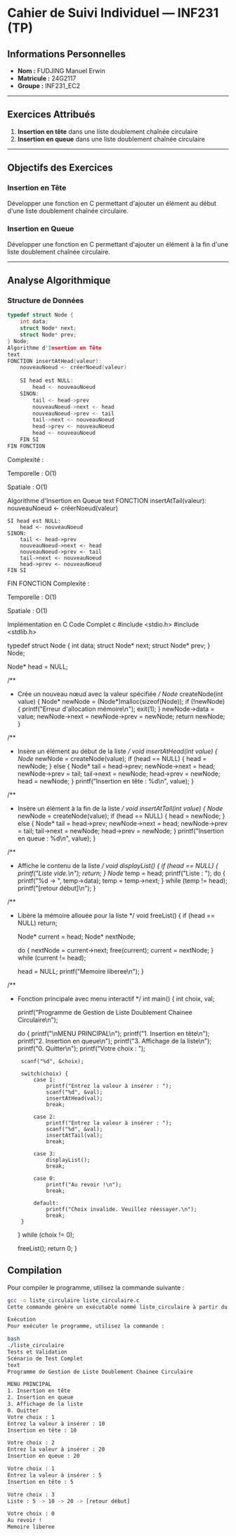 # Cahier de Suivi Individuel — INF231 (TP)

## Informations Personnelles
- **Nom :** FUDJING Manuel Erwin
- **Matricule :** 24G2117  
- **Groupe :** INF231_EC2

---

## Exercices Attribués
1. **Insertion en tête** dans une liste doublement chaînée circulaire
2. **Insertion en queue** dans une liste doublement chaînée circulaire

---

## Objectifs des Exercices

### Insertion en Tête
Développer une fonction en C permettant d'ajouter un élément au début d'une liste doublement chaînée circulaire.

### Insertion en Queue  
Développer une fonction en C permettant d'ajouter un élément à la fin d'une liste doublement chaînée circulaire.

---

## Analyse Algorithmique

### Structure de Données
```c
typedef struct Node {
    int data;
    struct Node* next;
    struct Node* prev;
} Node;
Algorithme d'Insertion en Tête
text
FONCTION insertAtHead(valeur):
    nouveauNoeud <- créerNoeud(valeur)
    
    SI head est NULL:
        head <- nouveauNoeud
    SINON:
        tail <- head->prev
        nouveauNoeud->next <- head
        nouveauNoeud->prev <- tail
        tail->next <- nouveauNoeud
        head->prev <- nouveauNoeud
        head <- nouveauNoeud
    FIN SI
FIN FONCTION
```
Complexité :

Temporelle : O(1)

Spatiale : O(1)

Algorithme d'Insertion en Queue
text
FONCTION insertAtTail(valeur):
    nouveauNoeud <- créerNoeud(valeur)
    
    SI head est NULL:
        head <- nouveauNoeud
    SINON:
        tail <- head->prev
        nouveauNoeud->next <- head
        nouveauNoeud->prev <- tail
        tail->next <- nouveauNoeud
        head->prev <- nouveauNoeud
    FIN SI
FIN FONCTION
Complexité :

Temporelle : O(1)

Spatiale : O(1)

Implémentation en C
Code Complet
c
#include <stdio.h>
#include <stdlib.h>

typedef struct Node {
    int data;
    struct Node* next;
    struct Node* prev;
} Node;

Node* head = NULL;

/**
 * Crée un nouveau nœud avec la valeur spécifiée
 */
Node* createNode(int value) {
    Node* newNode = (Node*)malloc(sizeof(Node));
    if (!newNode) {
        printf("Erreur d'allocation mémoire\n");
        exit(1);
    }
    newNode->data = value;
    newNode->next = newNode->prev = newNode;
    return newNode;
}

/**
 * Insère un élément au début de la liste
 */
void insertAtHead(int value) {
    Node* newNode = createNode(value);
    if (head == NULL) {
        head = newNode;
    } else {
        Node* tail = head->prev;
        newNode->next = head;
        newNode->prev = tail;
        tail->next = newNode;
        head->prev = newNode;
        head = newNode;
    }
    printf("Insertion en tête : %d\n", value);
}

/**
 * Insère un élément à la fin de la liste
 */
void insertAtTail(int value) {
    Node* newNode = createNode(value);
    if (head == NULL) {
        head = newNode;
    } else {
        Node* tail = head->prev;
        newNode->next = head;
        newNode->prev = tail;
        tail->next = newNode;
        head->prev = newNode;
    }
    printf("Insertion en queue : %d\n", value);
}

/**
 * Affiche le contenu de la liste
 */
void displayList() {
    if (head == NULL) {
        printf("Liste vide.\n");
        return;
    }
    Node* temp = head;
    printf("Liste : ");
    do {
        printf("%d -> ", temp->data);
        temp = temp->next;
    } while (temp != head);
    printf("[retour début]\n");
}

/**
 * Libère la mémoire allouée pour la liste
 */
void freeList() {
    if (head == NULL) return;
    
    Node* current = head;
    Node* nextNode;
    
    do {
        nextNode = current->next;
        free(current);
        current = nextNode;
    } while (current != head);
    
    head = NULL;
    printf("Memoire liberee\n");
}

/**
 * Fonction principale avec menu interactif
 */
int main() {
    int choix, val;
    
    printf("Programme de Gestion de Liste Doublement Chainee Circulaire\n");
    
    do {
        printf("\nMENU PRINCIPAL\n");
        printf("1. Insertion en tête\n");
        printf("2. Insertion en queue\n"); 
        printf("3. Affichage de la liste\n");
        printf("0. Quitter\n");
        printf("Votre choix : ");
        
        scanf("%d", &choix);
        
        switch(choix) {
            case 1:
                printf("Entrez la valeur à insérer : ");
                scanf("%d", &val);
                insertAtHead(val);
                break;
                
            case 2:
                printf("Entrez la valeur à insérer : ");
                scanf("%d", &val);
                insertAtTail(val);
                break;
                
            case 3:
                displayList();
                break;
                
            case 0:
                printf("Au revoir !\n");
                break;
                
            default:
                printf("Choix invalide. Veuillez réessayer.\n");
                break;
        }
    } while (choix != 0);
    
    freeList();
    return 0;
}

## Compilation

Pour compiler le programme, utilisez la commande suivante :

```bash
gcc -o liste_circulaire liste_circulaire.c
Cette commande génère un exécutable nommé liste_circulaire à partir du fichier source liste_circulaire.c.

Exécution
Pour exécuter le programme, utilisez la commande :

bash
./liste_circulaire
Tests et Validation
Scénario de Test Complet
text
Programme de Gestion de Liste Doublement Chainee Circulaire

MENU PRINCIPAL
1. Insertion en tête
2. Insertion en queue
3. Affichage de la liste
0. Quitter
Votre choix : 1
Entrez la valeur à insérer : 10
Insertion en tête : 10

Votre choix : 2  
Entrez la valeur à insérer : 20
Insertion en queue : 20

Votre choix : 1
Entrez la valeur à insérer : 5
Insertion en tête : 5

Votre choix : 3
Liste : 5 -> 10 -> 20 -> [retour début]

Votre choix : 0
Au revoir !
Memoire liberee
